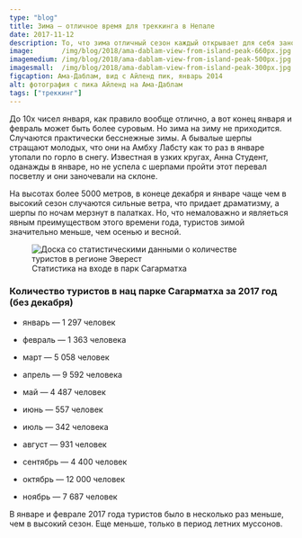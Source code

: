 ```yaml
---
type: "blog"
title: Зима — отличное время для треккинга в Непале
date: 2017-11-12
description: То, что зима отличный сезон каждый открывает для себя заново, после нескольких посещений Непала.
image:       /img/blog/2018/ama-dablam-view-from-island-peak-660px.jpg
imagemedium: /img/blog/2018/ama-dablam-view-from-island-peak-500px.jpg
imagesmall:  /img/blog/2018/ama-dablam-view-from-island-peak-300px.jpg
figcaption: Ама-Даблам, вид с Айленд пик, январь 2014
alt: фотография с пика Айленд на Ама-Даблам
tags: ["треккинг"]
---
```


До 10х чисел января, как правило вообще отлично, а вот конец января и февраль может быть более суровым. Но зима на зиму не приходится. Случаются практически бесснежные зимы.
А бывалые шерпы стращают молодых, что они на Амбху Лабсту как то раз в январе утопали по горло в снегу. Известная в узких кругах, Анна Студент, оданажды в январе, но не успела с шерпами пройти этот перевал посветлу и они заночевали на склоне.

На высотах более 5000 метров, в конеце декабря и январе чаще чем в высокий сезон случаются сильные ветра, что придает драматизму, а шерпы по ночам мерзнут в палатках.
Но, что немаловажно и являеться явным преимуществом этого времени года, туристов зимой значительно меньше, чем осенью и весной.


<figure class="pv3">
<picture>
<source media="(min-width: 80em)" srcset="/img/blog/2018/sagarmatha-statistic-660px.jpg">
<source media="(min-width: 30em)" srcset="/img/blog/2018/sagarmatha-statistic-660px.jpg">
<source media="(min-width:  1em)" srcset="/img/blog/2018/sagarmatha-statistic-300px.jpg">
                                <img src="/img/blog/2018/sagarmatha-statistic-660px.jpg" 
alt="Доска со статистическими данными о количестве туристов в регионе Эверест" 
class="br1 w-100"/>
</picture>
<figcaption class="f6 grey-3 tc">Статистика на входе в парк Сагарматха</figcaption>
</figure>

### Количество туристов в нац парке Сагарматха за 2017 год (без декабря)

* январь — 1 297 человек

* февраль — 1 363 человека

* март — 5 058 человек

* апрель — 9 592 человека

* май — 4 487 человек

* июнь — 557 человек

* июль — 342 человека

* август — 931 человек

* сентябрь — 4 400 человек

* октябрь — 12 000 человек

* ноябрь — 7 687 человек

В январе и феврале 2017 года туристов было в несколько раз меньше, чем в высокий сезон. Еще меньше, только в период летних муссонов.